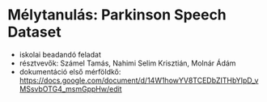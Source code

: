 # Mélytanulás: Parkinson Speech Dataset

- iskolai beadandó feladat
- résztvevők: Számel Tamás, Nahimi Selim Krisztián, Molnár Ádám
- dokumentáció első mérföldkő: https://docs.google.com/document/d/14W1howYV8TCEDbZITHbYIpD_vMSsvbOTG4_msmGppHw/edit
